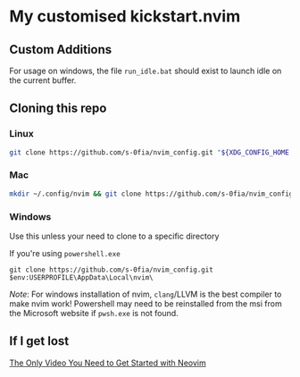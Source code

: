 # My customised kickstart.nvim

## Custom Additions

For usage on windows, the file `run_idle.bat` should exist to launch idle on the current buffer.

## Cloning this repo

### Linux

```sh
git clone https://github.com/s-0fia/nvim_config.git "${XDG_CONFIG_HOME:-$HOME/.config}"/nvim
```

### Mac

```sh
mkdir ~/.config/nvim && git clone https://github.com/s-0fia/nvim_config.git ~/.config/nvim
```

### Windows

Use this unless your need to clone to a specific directory

If you're using `powershell.exe`

```
git clone https://github.com/s-0fia/nvim_config.git $env:USERPROFILE\AppData\Local\nvim\
```

*Note*: For windows installation of nvim, `clang`/LLVM is the best compiler to make nvim work!
Powershell may need to be reinstalled from the msi from the Microsoft website if `pwsh.exe` is not found.

## If I get lost

[The Only Video You Need to Get Started with Neovim](https://youtu.be/m8C0Cq9Uv9o)

